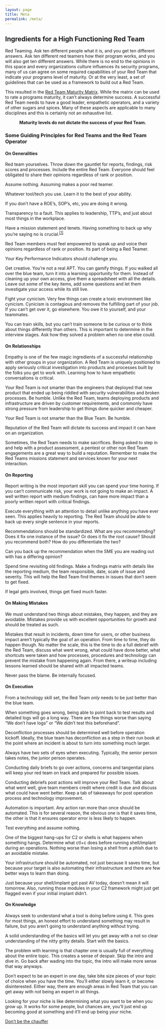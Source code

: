 ```yaml
---
layout: page
title: Meta
permalink: /meta/
---
```


## Ingredients for a High Functioning Red Team

Red Teaming. Ask ten different people what it is, and you get ten different answers. Ask ten different red teamers how their program works, and you will also get ten different answers. While there is no end to the opinions in this space and every organizations culture influences its security programs, many of us can agree on some required capabilities of your Red Team that indicate your programs level of maturity. Or at the very least, a set of guidelines that can be used as a framework to build out a Red Team.

This resulted in the [Red Team Maturity Matrix](/home). While the matrix can be used to rate a programs maturity, it can’t always determine success. A successful Red Team needs to have a good leader, empathetic operators, and a variety of other sugars and spices. Many of these aspects are applicable to many disciplines and this is certainly not an exhaustive list.

<div align="center"><strong>Maturity levels do not dictate the success of your Red Team.</strong></div>

### Some Guiding Principles for Red Teams and the Red Team Operator

#### On Generalities

Red team yourselves. Throw down the gauntlet for reports, findings, risk scores and processes. Include the entire Red Team. Everyone should feel obligated to share their opinions regardless of rank or position. 

Assume nothing. Assuming makes a poor red teamer.

Whatever tool/tech you use. Learn it to the best of your ability. 

If you don’t have a ROE’s, SOP’s, etc, you are doing it wrong. 

Transparency to a fault. This applies to leadership, TTP’s, and just about most things in the workplace. 

Have a mission statement and tenets. Having something to back up why you’re saying no is crucial.<sup><a href="https://youtu.be/YUwBja45fBQ?t=1852">[1]</a></sup> 

Red Team members must feel empowered to speak up and voice their opinions regardless of rank or position. Its part of being a Red Teamer.

Your Key Performance Indicators should challenge you. 

Get creative. You’re not a real APT. You can gamify things. If you walked all over the blue team, turn it into a learning opportunity for them. Instead of cleaning up your own access, give them a spreadsheet with all the details. Leave out some of the key items, add some questions and let them investigate your access while its still live. 

Fight your cynicism. Very few things can create a toxic environment like cynicism. Cynicism is contagious and removes the fulfilling part of your job. If you can’t get over it, go elsewhere. You owe it to yourself, and your teammates. 

You can train skills, but you can’t train someone to be curious or to think about things differently than others. This is important to determine in the interview stages. Ask how they solved a problem when no one else could. 

#### On Relationships

Empathy is one of the few magic ingredients of a successful relationship with other groups in your organization. A Red Team is uniquely positioned to apply seriously critical investigation into products and processes built by the folks you get to work with. Learning how to have empathetic conversations is critical. 

Your Red Team is not smarter than the engineers that deployed that new product that ended up being riddled with security vulnerabilities and broken processes. Be humble. Unlike the Red Team, teams deploying products and infrastructure are driven by customer requirements, and commonly have strong pressure from leadership to get things done quicker and cheaper. 

Your Red Team is not smarter than the Blue Team. Be humble. 

Reputation of the Red Team will dictate its success and impact it can have on an organization.

Sometimes, the Red Team needs to make sacrifices. Being asked to step in and help with a product assessment, a pentest or other non Red Team engagements are a great way to build a reputation. Remember to make the Red Teams missions statement and services known for your next interaction. 

#### On Reporting

Report writing is the most important skill you can spend your time honing. If you can’t communicate risk, your work is not going to make an impact. A well written report with medium findings, can have more impact than a poorly written report with critical findings. 

Execute everything with an attention to detail unlike anything you have ever seen. This applies heavily to reporting. The Red Team should be able to back up every single sentence in your reports. 

Recommendations should be standardized. What are you recommending? Does it fix one instance of the issue? Or does it fix the root cause? Should you recommend both? How do you differentiate the two? 

Can you back up the recommendation when the SME you are reading out with has a differing opinion?

Spend time revisiting old findings. Make a findings matrix with details like the reporting medium, the team responsible, date, scale of issue and severity. This will help the Red Team find themes in issues that don’t seem to get fixed.

If legal gets involved, things get fixed much faster. 

#### On Making Mistakes

We must understand two things about mistakes, they happen, and they are avoidable. Mistakes provide us with excellent opportunities for growth and should be treated as such. 

Mistakes that result in incidents, down time for users, or other business impact aren’t typically the goal of an operation. From time to time, they do happen though. No matter the scale, this is the time to do a full debrief with the Red Team, discuss what went wrong, what could have done better, what shortcuts were taken and how processes, procedures and technology can prevent the mistake from happening again. From there, a writeup including lessons learned should be shared with all impacted teams. 

Never pass the blame. Be internally focused. 

#### On Execution

From a technology skill set, the Red Team _only_ needs to be just better than the blue team.

When something goes wrong, being able to point back to test results and detailed logs will go a long way. There are few things worse than saying “We don’t have logs” or “We didn’t test this beforehand”.

Deconfliction processes should be determined well before operation kickoff. Ideally, the blue team has deconfliction as a step in their run book at the point where an incident is about to turn into something much larger. 

Always have two sets of eyes when executing. Typically, the senior person takes notes, the junior person operates. 

Conducting daily briefs to go over actions, concerns and tangential plans will keep your red team on track and prepared for possible issues.

Conducting debriefs post actions will improve your Red Team. Talk about what went well, give team members credit where credit is due and discuss what could have went better. Keep a tab of takeaways for post operation process and technology improvement. 

Automation is important. Any action ran more than once should be automated. This is for several reason, the obvious one is that it saves time, the other is that it ensures operator error is less likely to happen.

Test everything and assume nothing. 

One of the biggest hang-ups for C2 or shells is what happens when something hangs. Determine what ctl+c does before running shell/implant during an operations. Nothing worse than losing a shell from a phish due to an avoidable mistake.

Your infrastructure should be automated, not just because it saves time, but because your target is also automating their infrastructure and there are few better ways to learn than doing. 

Just because your shell/implant got past AV today, doesn’t mean it will tomorrow. Also, running those modules in your C2 framework might just get flagged even if your initial implant didn’t. 

#### On Knowledge

Always seek to understand what a tool is doing before using it. This goes for most things, an honest effort to understand something may result in failure, but you aren’t going to understand anything without trying. 

A solid understanding of the basics will let you get away with a not so clear understanding of the nitty gritty details. Start with the basics. 

The problem with learning is that chapter one is usually full of everything about the entire topic. This creates a sense of despair. Skip the intro and dive in. Go back after wading into the topic, the intro will make more sense that way anyways. 

Don’t expect to be an expert in one day, take bite size pieces of your topic of choice when you have the time. You’ll either slowly learn it, or become disinterested. Either way, there are enough areas in Red Team that you can get away with not being an expert in all things. 

Looking for your niche is like determining what you want to be when you grow up. It works for some people, but chances are, you’ll just end up becoming good at something and it’ll end up being your niche. 

[Don’t be the chauffer](https://fs.blog/2015/09/two-types-of-knowledge/)



